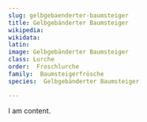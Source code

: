 ```yaml
---
slug: gelbgebaenderter-baumsteiger
title: Gelbgebänderter Baumsteiger
wikipedia: 
wikidata: 
latin:
image: Gelbgebänderter Baumsteiger
class: Lurche
order:  Froschlurche
family:  Baumsteigerfrösche
species:  Gelbgebänderter Baumsteiger

---
```


I am content.
